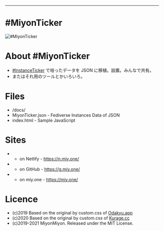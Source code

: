 <hr>

# #MiyonTicker

![#MiyonTicker](https://repository-images.githubusercontent.com/293203730/7413bb00-636c-11eb-8683-b4acd530459f "#MiyonTicker")

# About #MiyonTicker
- [#InstanceTicker](https://github.com/MiyonMiyon/InstanceTicker) で培ったデータを JSON に移植。設置。みんなで共有。
- またはそれ用のツールとかいろいろ。

# Files
- /docs/
- MiyonTicker.json - Fediverse Instances Data of JSON
- index.html - Sample JavaScript

# Sites
- - on Netlify - https://n.miy.one/
- - on GitHub - https://g.miy.one/
- - on miy.one - https://miy.one/

# Licence
- (c)2019 Based on the original by custom.css of [Odakyu.app](https://odakyu.app/about) 
- (c)2020 Based on the original by custom.css of [Kurage.cc](https://kurage.cc/about)
- (c)2019-2021 MiyonMiyon. Released under the MIT License.
